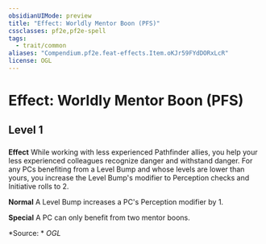 ```yaml
---
obsidianUIMode: preview
title: "Effect: Worldly Mentor Boon (PFS)"
cssclasses: pf2e,pf2e-spell
tags:
  - trait/common
aliases: "Compendium.pf2e.feat-effects.Item.oKJr59FYdDORxLcR"
license: OGL
---
```

# Effect: Worldly Mentor Boon (PFS)
## Level 1
### 






**Effect** While working with less experienced Pathfinder allies, you help your less experienced colleagues recognize danger and withstand danger. For any PCs benefiting from a Level Bump and whose levels are lower than yours, you increase the Level Bump's modifier to Perception checks and Initiative rolls to 2.

**Normal** A Level Bump increases a PC's Perception modifier by 1.

**Special** A PC can only benefit from two mentor boons.

*Source: *
*OGL*